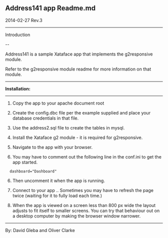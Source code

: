 **Address141 app Readme.md**
---
2014-02-27 Rev.3

---

Introduction

--

Address141 is a sample Xataface app that implements the g2responsive module.

Refer to the g2responsive module readme for more information on that module.

---

**Installation:**

---

1. Copy the app to your apache document root

2. Create the config.dbc file per the example supplied and place your database credentials in that file.

3. Use the address2.sql file to create the tables in mysql. 

3. Install the Xataface g2 module - it is required for g2responsive.

4. Navigate to the app with your browser.

5. You may have to comment out the following line in the conf.ini to get the app started.

  ```
    dashboard="Dashboard"
  ```
6. Then uncomment it when the app is running.

7. Connect to your app .. Sometimes you may have to refresh the page twice (waiting for it to fully load each time.)
8. When the app is viewed on a screen less than 800 px wide the layout adjusts to fit itself to smaller screens. You can try that behaviour out on a desktop computer by making the browser window narrower.

---

By: David Gleba and Oliver Clarke